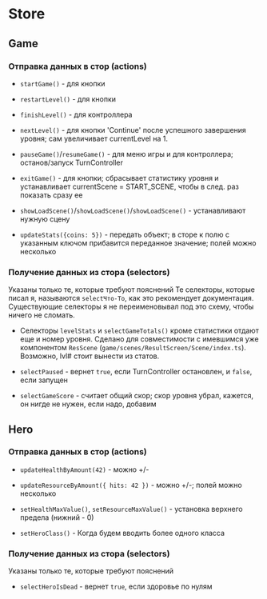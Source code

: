 # Store

## Game

### Отправка данных в стор (actions)

- `startGame()` - для кнопки
- `restartLevel()` - для кнопки
- `finishLevel()` - для контроллера
- `nextLevel()` - для кнопки 'Continue' после успешного завершения уровня; сам увеличивает currentLevel на 1.

- `pauseGame()`/`resumeGame()` - для меню игры и для контроллера; останов/запуск TurnController
- `exitGame()` - для кнопки; сбрасывает статистику уровня и устанавливает currentScene = START_SCENE, чтобы в след. раз показать сразу ее

- `showLoadScene()`/`showLoadScene()`/`showLoadScene()` - устанавливают нужную сцену

- `updateStats({coins: 5})` - передать объект; в сторе к полю с указанным ключом прибавится переданное значение; полей можно несколько

### Получение данных из стора (selectors)

Указаны только те, которые требуют пояснений
Те селекторы, которые писал я, называются `selectЧто-То`, как это рекомендует документация. Существующие селекторы я не переименовывал под это схему, чтобы ничего не сломать.

- Селекторы `levelStats` и `selectGameTotals()` кроме статистики отдают еще и номер уровня. Сделано для совместимости с имевшимся уже компонентом `ResScene` (`game/scenes/ResultScreen/Scene/index.ts`). Возможно, lvl# стоит вынести из статов.

- `selectPaused` - вернет `true`, если TurnController остановлен, и `false`, если запущен

- `selectGameScore` - считает общий скор; скор уровня убрал, кажется, он нигде не нужен, если надо, добавим

## Hero

### Отправка данных в стор (actions)

- `updateHealthByAmount(42)` - можно +/-
- `updateResourceByAmount({ hits: 42 })` - можно +/-; полей можно несколько
- `setHealthMaxValue()`, `setResourceMaxValue()` - установка верхнего предела (нижний - 0)

- `setHeroClass()` - Когда будем вводить более одного класса

### Получение данных из стора (selectors)

Указаны только те, которые требуют пояснений

- `selectHeroIsDead` - вернет `true`, если здоровье по нулям
